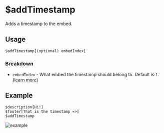 # $addTimestamp
Adds a timestamp to the embed.

## Usage
```
$addTimestamp[(optional) embedIndex]
```

### Breakdown
- `embedIndex` - What embed the timestamp should belong to. Default is `1`. [(learn more)](/src/resources/embedIndexes.md)

## Example
```
$description[Hi!]
$footer[That is the timestamp =>]
$addTimestamp
```
![example](https://user-images.githubusercontent.com/69215413/119733171-25bc8780-be47-11eb-9817-e5bb53d46af2.png)